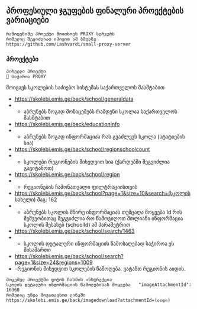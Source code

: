 ## პროფესიული ჯგუფების ფინალური პროექტების ვარიაციები

```
რამოდენიმე პროექტი მოითხოვს PROXY სერვერს
რომელიც შეგიძლიათ იპოვოთ ამ ბმულზე
https://github.com/Lashvardi/small-proxy-server
```
### პროექტები
```
პირველი პროექტი
🔴 საჭიროა PROXY
```
მოიცავს სკოლების საძიებო სისტემას საქართველოს მასშტაბით

- https://skolebi.emis.ge/back/school/generaldata
- - აბრუნებს ზოგად მონაცემებს რამდენი სკოლაა საქართველოს მასშტაბით
- https://skolebi.emis.ge/back/educationinfo
- - აბრუნებს ზოგად ინფორმაციას რას გვაძლევს სკოლა (სტატიების სია)
- https://skolebi.emis.ge/back/school/regionschoolcount
- - სკოლები რეგიონების მიხედვით სია (ქარდებში შეგვიძლია გავიტანოთ)
- https://skolebi.emis.ge/back/school/region
- - რეგიონების ჩამონათვალი ფილტრაციისთვის
- https://skolebi.emis.ge/back/school?page=1&size=10&search=(სკოლის სახელი) მაგ: 162
- - აბრუნებს სკოლის მწირე ინფორმაციას თუმცაღა მოყვება Id რის მეშვეობითაც შეგვიძლია რო წამოვიღოთ მთლიანი ინფორმაცია სკოლის შესახებ (schoolId) ამ პარამეტრით
- https://skolebi.emis.ge/back/school/search/1463
- - სკოლის დეტალური ინფორმაციის წამოსაღებად საჭიროა ეს მისამართი
- https://skolebi.emis.ge/back/school/search?page=1&size=24&regions=1009
- -რეგიონის მიხედვით სკოლების წამოღება. ვატანთ რეგიონის აიდის.



```
მოცემულ პროექტში ფოტოს ჩასმის ინსტრუქცია
სკოლის დეტალური ინფორმაციის წამოღებისას მოყვება   "imageAttachmentId": 16368
რომელიც უნდა მოვათავსოთ ლინკში
https://skolebi.emis.ge/back/imagedownload?attachmentId=(აიდი)
```
